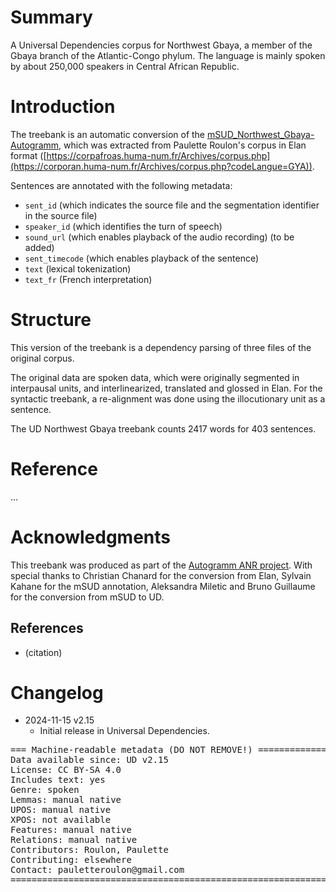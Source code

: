 # Summary

A Universal Dependencies corpus for Northwest Gbaya, a member of the Gbaya branch of the Atlantic-Congo phylum. The language is mainly spoken by about 250,000 speakers in Central African Republic.

# Introduction

The treebank is an automatic conversion of the [mSUD_Northwest_Gbaya-Autogramm](https://github.com/surfacesyntacticud/mSUD_Northwest_Gbaya-Autogramm), which was extracted from Paulette Roulon's corpus in Elan format ([https://corpafroas.huma-num.fr/Archives/corpus.php](https://corporan.huma-num.fr/Archives/corpus.php?codeLangue=GYA)).

Sentences are annotated with the following metadata:

 - `sent_id` (which indicates the source file and the segmentation identifier in the source file)
 - `speaker_id` (which identifies the turn of speech)
 - `sound_url` (which enables playback of the audio recording) (to be added)
 - `sent_timecode` (which enables playback of the sentence)
 - `text` (lexical tokenization)
 - `text_fr` (French interpretation)


# Structure

This version of the treebank is a dependency parsing of three files of the original corpus.

The original data are spoken data, which were originally segmented in interpausal units, and interlinearized, translated and glossed in Elan. For the syntactic treebank, a re-alignment was done using the illocutionary unit as a sentence.

The UD Northwest Gbaya treebank counts 2417 words for 403 sentences.


# Reference

…

# Acknowledgments

This treebank was produced as part of the [Autogramm ANR project](https://autogramm.github.io/en/). With special thanks to Christian Chanard for the conversion from Elan, Sylvain Kahane for the mSUD annotation, Aleksandra Miletic and Bruno Guillaume for the conversion from mSUD to UD.


## References

* (citation)


# Changelog

* 2024-11-15 v2.15
  * Initial release in Universal Dependencies.


<pre>
=== Machine-readable metadata (DO NOT REMOVE!) ================================
Data available since: UD v2.15
License: CC BY-SA 4.0
Includes text: yes
Genre: spoken
Lemmas: manual native
UPOS: manual native
XPOS: not available
Features: manual native
Relations: manual native
Contributors: Roulon, Paulette
Contributing: elsewhere
Contact: pauletteroulon@gmail.com
===============================================================================
</pre>
